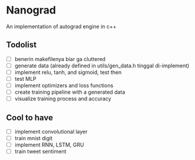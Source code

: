 # Nanograd

An implementation of autograd engine in c++

## Todolist

- [ ] benerin makefilenya biar ga cluttered
- [ ] generate data (already defined in utils/gen_data.h tinggal di-implement)
- [ ] implement relu, tanh, and sigmoid, test then
- [ ] test MLP
- [ ] implement optimizers and loss functions
- [ ] create training pipeline with a generated data
- [ ] visualize training process and accuracy

## Cool to have

- [ ] implement convolutional layer
- [ ] train mnist digit
- [ ] implement RNN, LSTM, GRU
- [ ] train tweet sentiment
